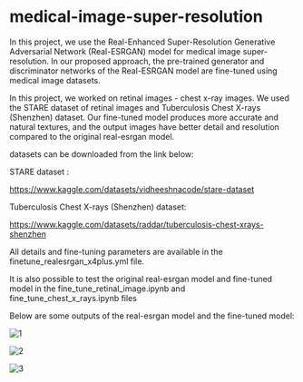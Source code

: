# medical-image-super-resolution
 
In this project, we use the Real-Enhanced Super-Resolution Generative Adversarial Network (Real-ESRGAN) model for medical image super-resolution.
In our proposed approach, the pre-trained generator and discriminator networks of the 
Real-ESRGAN model are fine-tuned using medical image datasets.

In this project, we worked on retinal images - chest x-ray images. We used the STARE dataset of retinal images and Tuberculosis Chest X-rays (Shenzhen) dataset.
Our fine-tuned model produces more accurate and natural textures, and the output images have better detail and resolution compared to the original real-esrgan model.

datasets can be downloaded from the link below: 

STARE dataset :

https://www.kaggle.com/datasets/vidheeshnacode/stare-dataset

Tuberculosis Chest X-rays (Shenzhen) dataset:

https://www.kaggle.com/datasets/raddar/tuberculosis-chest-xrays-shenzhen

All details and fine-tuning parameters are available in the finetune_realesrgan_x4plus.yml file.

It is also possible to test the original real-esrgan model and fine-tuned model in the fine_tune_retinal_image.ipynb and fine_tune_chest_x_rays.ipynb files

Below are some outputs of the real-esrgan model and the fine-tuned model:

![1](https://user-images.githubusercontent.com/47056654/197423082-6d81adab-e0bc-4cb6-91f3-1bdca78a5f65.jpeg)

![2](https://user-images.githubusercontent.com/47056654/197424054-8b85a259-48e4-42a8-a115-2b52d7c0533e.jpeg)

![3](https://user-images.githubusercontent.com/47056654/197424062-bef85a5c-0fe3-454c-b29d-5b752fc84a73.jpeg)









